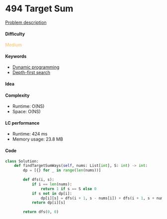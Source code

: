 494 Target Sum 
=======================
[Problem description](https://leetcode.com/problems/target-sum/)

#### Difficulty
<span style="color:#FABC60">Medium</span>

#### Keywords
- [Dynamic programming](../categories/dp.md)
- [Depth-first search](../categories/dfs.md)

#### Idea

#### Complexity
- Runtime: O(NS)
- Space: O(NS)

#### LC performance
- Runtime: 424 ms
- Memory usage: 23.8 MB

#### Code
```python
class Solution:
    def findTargetSumWays(self, nums: List[int], S: int) -> int:
        dp = [{} for _ in range(len(nums))]
        
        def dfs(i, s):
            if i == len(nums):
                return 1 if s == S else 0
            if s not in dp[i]:
                dp[i][s] = dfs(i + 1, s - nums[i]) + dfs(i + 1, s + nums[i])
            return dp[i][s]
        
        return dfs(0, 0)
```